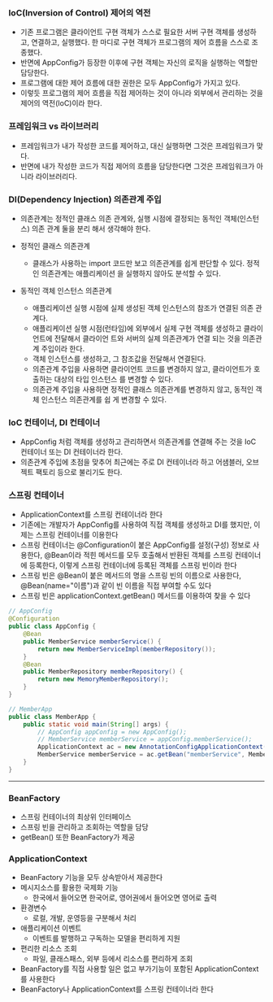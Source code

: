 ### IoC(Inversion of Control) 제어의 역전

- 기존 프로그램은 클라이언트 구현 객체가 스스로 필요한 서버 구현 객체를 생성하고, 연결하고, 실행했다. 한
  마디로 구현 객체가 프로그램의 제어 흐름을 스스로 조종했다.
- 반면에 AppConfig가 등장한 이후에 구현 객체는 자신의 로직을 실행하는 역할만 담당한다.
- 프로그램에 대한 제어 흐름에 대한 권한은 모두 AppConfig가 가지고 있다.
- 이렇듯 프로그램의 제어 흐름을 직접 제어하는 것이 아니라 외부에서 관리하는 것을 제어의 역전(IoC)이라
  한다.

### 프레임워크 vs 라이브러리

- 프레임워크가 내가 작성한 코드를 제어하고, 대신 실행하면 그것은 프레임워크가 맞다.
- 반면에 내가 작성한 코드가 직접 제어의 흐름을 담당한다면 그것은 프레임워크가 아니라 라이브러리다.

### DI(Dependency Injection) 의존관계 주입

- 의존관계는 정적인 클래스 의존 관계와, 실행 시점에 결정되는 동적인 객체(인스턴스) 의존 관계 둘을 분리
  해서 생각해야 한다.
- 정적인 클래스 의존관계
  - 클래스가 사용하는 import 코드만 보고 의존관계를 쉽게 판단할 수 있다. 정적인 의존관계는 애플리케이션
    을 실행하지 않아도 분석할 수 있다.

- 동적인 객체 인스턴스 의존관계
  - 애플리케이션 실행 시점에 실제 생성된 객체 인스턴스의 참조가 연결된 의존 관계다.
  - 애플리케이션 실행 시점(런타임)에 외부에서 실제 구현 객체를 생성하고 클라이언트에 전달해서 클라이언
    트와 서버의 실제 의존관계가 연결 되는 것을 의존관계 주입이라 한다.
  - 객체 인스턴스를 생성하고, 그 참조값을 전달해서 연결된다.
  - 의존관계 주입을 사용하면 클라이언트 코드를 변경하지 않고, 클라이언트가 호출하는 대상의 타입 인스턴스
    를 변경할 수 있다.
  - 의존관계 주입을 사용하면 정적인 클래스 의존관계를 변경하지 않고, 동적인 객체 인스턴스 의존관계를 쉽
    게 변경할 수 있다.

### IoC 컨테이너, DI 컨테이너

- AppConfig 처럼 객체를 생성하고 관리하면서 의존관계를 연결해 주는 것을 IoC 컨테이너 또는 DI 컨테이너라 한다.
- 의존관계 주입에 초점을 맞추어 최근에는 주로 DI 컨테이너라 하고 어샘블러, 오브젝트 팩토리 등으로 불리기도 한다.

### 스프링 컨테이너

- ApplicationContext를 스프링 컨테이너라 한다
- 기존에는 개발자가 AppConfig를 사용하여 직접 객체를 생성하고 DI를 했지만, 이제는 스프링 컨테이너를 이용한다
- 스프링 컨테이너는 @Configuration이 붙은 AppConfig를 설정(구성) 정보로 사용한다, @Bean이라 적힌 메서드를 모두 호출해서 반환된 객체를 스프링 컨테이너에 등록한다, 이렇게 스프링 컨테이너에 등록된 객체를 스프링 빈이라 한다
- 스프링 빈은 @Bean이 붙은 메서드의 명을 스프링 빈의 이름으로 사용한다, @Bean(name="이름")과 같이 빈 이름을 직접 부여할 수도 있다
- 스프링 빈은 applicationContext.getBean() 메서드를 이용하여 찾을 수 있다

```java
// AppConfig
@Configuration
public class AppConfig {
    @Bean
    public MemberService memberService() {
        return new MemberServiceImpl(memberRepository());
    }
    @Bean
    public MemberRepository memberRepository() {
        return new MemoryMemberRepository();
    }
}

// MemberApp
public class MemberApp {
    public static void main(String[] args) {
	    // AppConfig appConfig = new AppConfig();
	    // MemberService memberService = appConfig.memberService();
        ApplicationContext ac = new AnnotationConfigApplicationContext(AppConfig.class);
        MemberService memberService = ac.getBean("memberService", MemberService.class);
    }
}
```

---

### BeanFactory

- 스프링 컨테이너의 최상위 인터페이스
- 스프링 빈을 관리하고 조회하는 역할을 담당
- getBean() 또한 BeanFactory가 제공

### ApplicationContext

- BeanFactory 기능을 모두 상속받아서 제공한다
- 메시지소스를 활용한 국제화 기능
  - 한국에서 들어오면 한국어로, 영어권에서 들어오면 영어로 출력
- 환경변수
  - 로컬, 개발, 운영등을 구분해서 처리
- 애플리케이션 이벤트
  - 이벤트를 발행하고 구독하는 모델을 편리하게 지원
- 편리한 리소스 조회
  - 파일, 클래스패스, 외부 등에서 리소스를 편리하게 조회
- BeanFactory를 직접 사용할 일은 없고 부가기능이 포함된 ApplicationContext를 사용한다
- BeanFactory나 ApplicationContext를 스프링 컨테이너라 한다
